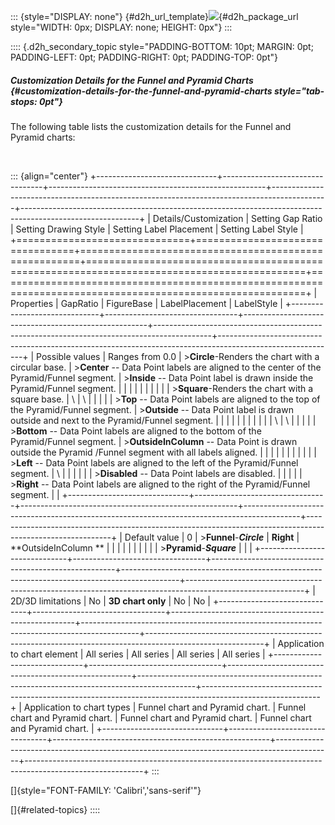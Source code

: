 ::: {style="DISPLAY: none"}
[](ms-xhelp:///?Id=d2h_url_template){#d2h_url_template}![](!package_url!){#d2h_package_url style="WIDTH: 0px; DISPLAY: none; HEIGHT: 0px"}
:::

:::: {.d2h_secondary_topic style="PADDING-BOTTOM: 10pt; MARGIN: 0pt; PADDING-LEFT: 0pt; PADDING-RIGHT: 0pt; PADDING-TOP: 0pt"}
##### Customization Details for the Funnel and Pyramid Charts {#customization-details-for-the-funnel-and-pyramid-charts style="tab-stops: 0pt"}

The following table lists the customization details for the Funnel and Pyramid charts:

 

::: {align="center"}
+------------------------------+---------------------------------+------------------------------------------------------+--------------------------------------------------------------------------------------------+-----------------------------------------------------------------------------------------------------------+
| Details/Customization        | Setting Gap Ratio               | Setting Drawing Style                                | Setting Label Placement                                                                    | Setting Label Style                                                                                       |
+==============================+=================================+======================================================+============================================================================================+===========================================================================================================+
| Properties                   | GapRatio                        | FigureBase                                           | LabelPlacement                                                                             | LabelStyle                                                                                                |
+------------------------------+---------------------------------+------------------------------------------------------+--------------------------------------------------------------------------------------------+-----------------------------------------------------------------------------------------------------------+
| Possible values              | Ranges from 0.0                 | \>**Circle**-Renders the chart with a circular base. | \>**Center** -- Data Point labels are aligned to the center of the Pyramid/Funnel segment. | \>**Inside** -- Data Point label is drawn inside the Pyramid/Funnel segment.                              |
|                              |                                 |                                                      |                                                                                            |                                                                                                           |
|                              |                                 | \>**Square**-Renders the chart with a square base.   | \                                                                                          | \                                                                                                         |
|                              |                                 |                                                      | \>**Top** -- Data Point labels are aligned to the top of the Pyramid/Funnel segment.       | \>**Outside** -- Data Point label is drawn outside and next to the Pyramid/Funnel segment.                |
|                              |                                 |                                                      |                                                                                            |                                                                                                           |
|                              |                                 |                                                      | \                                                                                          | \                                                                                                         |
|                              |                                 |                                                      | \>**Bottom** -- Data Point labels are aligned to the bottom of the Pyramid/Funnel segment. | \>**OutsideInColumn** -- Data Point is drawn outside the Pyramid /Funnel segment with all labels aligned. |
|                              |                                 |                                                      |                                                                                            |                                                                                                           |
|                              |                                 |                                                      | \>**Left** -- Data Point labels are aligned to the left of the Pyramid/Funnel segment.     | \                                                                                                         |
|                              |                                 |                                                      |                                                                                            | \>**Disabled** -- Data Point labels are disabled.                                                         |
|                              |                                 |                                                      | \>**Right** -- Data Point labels are aligned to the right of the Pyramid/Funnel segment.   |                                                                                                           |
+------------------------------+---------------------------------+------------------------------------------------------+--------------------------------------------------------------------------------------------+-----------------------------------------------------------------------------------------------------------+
| Default value                | 0                               | \>**Funnel**-***Circle***                            | **Right**                                                                                  | **OutsideInColumn **                                                                                      |
|                              |                                 |                                                      |                                                                                            |                                                                                                           |
|                              |                                 | \>**Pyramid**-***Square***                           |                                                                                            |                                                                                                           |
+------------------------------+---------------------------------+------------------------------------------------------+--------------------------------------------------------------------------------------------+-----------------------------------------------------------------------------------------------------------+
| 2D/3D limitations            | No                              | **3D chart only**                                    | No                                                                                         | No                                                                                                        |
+------------------------------+---------------------------------+------------------------------------------------------+--------------------------------------------------------------------------------------------+-----------------------------------------------------------------------------------------------------------+
| Application to chart element | All series                      | All series                                           | All series                                                                                 | All series                                                                                                |
+------------------------------+---------------------------------+------------------------------------------------------+--------------------------------------------------------------------------------------------+-----------------------------------------------------------------------------------------------------------+
| Application to chart types   | Funnel chart and Pyramid chart. | Funnel chart and Pyramid chart.                      | Funnel chart and Pyramid chart.                                                            | Funnel chart and Pyramid chart.                                                                           |
+------------------------------+---------------------------------+------------------------------------------------------+--------------------------------------------------------------------------------------------+-----------------------------------------------------------------------------------------------------------+
:::

[]{style="FONT-FAMILY: 'Calibri','sans-serif'"} 

[]{#related-topics}
::::
